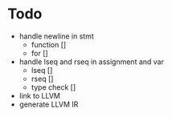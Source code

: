 # Todo
* handle newline in stmt
  * function []
  * for []
* handle lseq and rseq in assignment and var
  * lseq []
  * rseq []
  * type check []
* link to LLVM
* generate LLVM IR